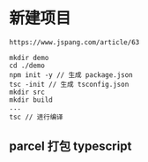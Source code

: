 # 新建项目

`https://www.jspang.com/article/63`

```JS
mkdir demo
cd ./demo
npm init -y // 生成 package.json
tsc -init // 生成 tsconfig.json
mkdir src
mkdir build
...
tsc // 进行编译
```

## parcel 打包 typescript
